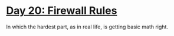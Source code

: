 # [Day 20: Firewall Rules][day20]

[day20]: https://adventofcode.com/2016/day/20

In which the hardest part, as in real life, is getting basic math right.
